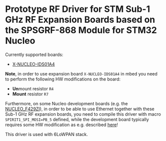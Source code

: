 # Prototype RF Driver for STM Sub-1 GHz RF Expansion Boards based on the SPSGRF-868 Module for STM32 Nucleo #

Currently supported boards:
 * [X-NUCLEO-IDS01A4](http://www.st.com/content/st_com/en/products/ecosystems/stm32-open-development-environment/stm32-nucleo-expansion-boards/stm32-ode-connect-hw/x-nucleo-ids01a4.html)

**Note**, in order to use expansion board `X-NUCLEO-IDS01A4` in mbed you need to perform the following HW modifications on the board:
 * **Un**mount resistor `R4`
 * **Mount** resistor `R7`
 
Furthermore, on some Nucleo development boards (e.g. the [NUCLEO_F429ZI](https://developer.mbed.org/platforms/ST-Nucleo-F429ZI/)), in order to be able to use Ethernet together with these Sub-1 GHz RF expansion boards, you need to compile this driver with macro `SPIRIT1_SPI_MOSI=PB_5` defined, while the development board typically requires some HW modification as e.g. described [here](https://github.com/ARMmbed/sal-nanostack-driver-stm32-eth)! 

This driver is used with 6LoWPAN stack.
